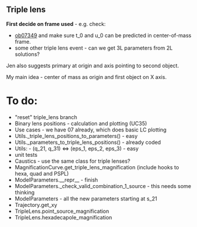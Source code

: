 ## Triple lens

**First decide on frame used** - e.g. check:
* [ob07349](https://ui.adsabs.harvard.edu/#abs/2016AJ....152..125B/abstract) and make sure t\_0 and u\_0 can be predicted in center-of-mass frame.
* some other triple lens event - can we get 3L parameters from 2L solutions?

Jen also suggests primary at origin and axis pointing to second object.

My main idea - center of mass as origin and first object on X axis.

# To do:

* "reset" triple\_lens branch
* Binary lens positions - calculation and plotting (UC35)
* Use cases - we have 07 already, which does basic LC plotting
* Utils.\_triple\_lens\_positions\_to\_parameters() - easy
* Utils.\_parameters\_to\_triple\_lens\_positions() - already coded
* Utils: - (q\_21, q\_31) <=> (eps\_1, eps\_2, eps\_3) - easy
* unit tests
* Caustics - use the same class for triple lenses?
* MagnificationCurve.get\_triple\_lens\_magnification (include hooks to hexa, quad and PSPL)
* ModelParameters.\_\_repr\_\_ - finish
* ModelParameters.\_check\_valid\_combination\_1\_source - this needs some thinking
* ModelParameters - all the new parameters starting at s\_21
* Trajectory.get\_xy
* TripleLens.point\_source\_magnification
* TripleLens.hexadecapole\_magnification

